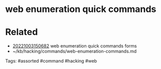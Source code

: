 # web enumeration quick commands

# Related
- [20221003150682](/zet/20221003150682/README.md) web enumeration quick commands forms
- ~/kb/hacking/commands/web-enumeration-commands.md

Tags:
    #assorted #command #hacking #web
